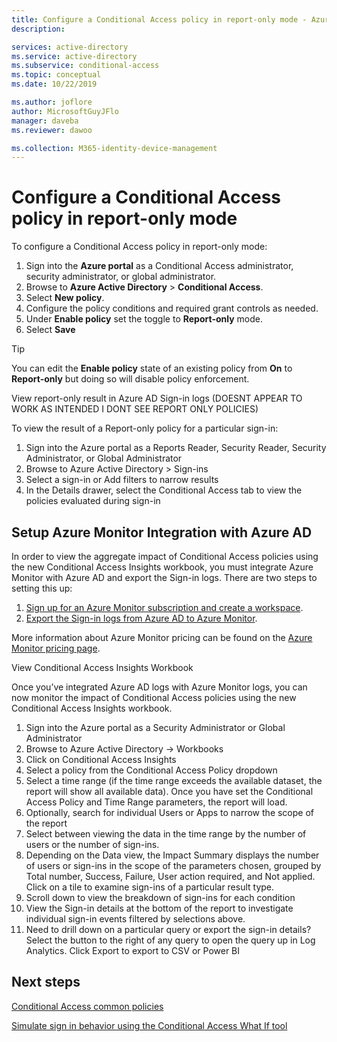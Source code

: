 ```yaml
---
title: Configure a Conditional Access policy in report-only mode - Azure Active Directory
description: 

services: active-directory
ms.service: active-directory
ms.subservice: conditional-access
ms.topic: conceptual
ms.date: 10/22/2019

ms.author: joflore
author: MicrosoftGuyJFlo
manager: daveba
ms.reviewer: dawoo

ms.collection: M365-identity-device-management
---
```

# Configure a Conditional Access policy in report-only mode

To configure a Conditional Access policy in report-only mode:

1. Sign into the **Azure portal** as a Conditional Access administrator, security administrator, or global administrator.
1. Browse to **Azure Active Directory** > **Conditional Access**.
1. Select **New policy**.
1. Configure the policy conditions and required grant controls as needed.
1. Under **Enable policy** set the toggle to **Report-only** mode.
1. Select **Save**

> [!TIP]
> You can edit the **Enable policy** state of an existing policy from **On** to **Report-only** but doing so will disable policy enforcement. 

View report-only result in Azure AD Sign-in logs (DOESNT APPEAR TO WORK AS INTENDED I DONT SEE REPORT ONLY POLICIES)

To view the result of a Report-only policy for a particular sign-in: 
1. Sign into the Azure portal as a Reports Reader, Security Reader, Security Administrator, or Global Administrator
1. Browse to Azure Active Directory > Sign-ins
1. Select a sign-in or Add filters to narrow results
1. In the Details drawer, select the Conditional Access tab to view the policies evaluated during sign-in

## Setup Azure Monitor Integration with Azure AD

In order to view the aggregate impact of Conditional Access policies using the new Conditional Access Insights workbook, you must integrate Azure Monitor with Azure AD and export the Sign-in logs. There are two steps to setting this up: 

1. [Sign up for an Azure Monitor subscription and create a workspace](https://docs.microsoft.com/azure/azure-monitor/learn/quick-create-workspace).
1. [Export the Sign-in logs from Azure AD to Azure Monitor](https://docs.microsoft.com/azure/active-directory/reports-monitoring/howto-integrate-activity-logs-with-log-analytics).

More information about Azure Monitor pricing can be found on the [Azure Monitor pricing page](https://azure.microsoft.com/pricing/details/monitor/).

View Conditional Access Insights Workbook

Once you’ve integrated Azure AD logs with Azure Monitor logs, you can now monitor the impact of Conditional Access policies using the new Conditional Access Insights workbook.  

1. Sign into the Azure portal as a Security Administrator or Global Administrator
1. Browse to Azure Active Directory -> Workbooks
1. Click on Conditional Access Insights
1. Select a policy from the Conditional Access Policy dropdown
1. Select a time range (if the time range exceeds the available dataset, the report will show all available data). Once you have set the Conditional Access Policy and Time Range parameters, the report will load. 
1. Optionally, search for individual Users or Apps to narrow the scope of the report
1. Select between viewing the data in the time range by the number of users or the number of sign-ins.
1. Depending on the Data view, the Impact Summary displays the number of users or sign-ins in the scope of the parameters chosen, grouped by Total number, Success, Failure, User action required, and Not applied. Click on a tile to examine sign-ins of a particular result type. 
1. Scroll down to view the breakdown of sign-ins for each condition
1. View the Sign-in details at the bottom of the report to investigate individual sign-in events filtered by selections above. 
1. Need to drill down on a particular query or export the sign-in details? Select the button to the right of any query to open the query up in Log Analytics. Click Export to export to CSV or Power BI

## Next steps

[Conditional Access common policies](concept-conditional-access-policy-common.md)

[Simulate sign in behavior using the Conditional Access What If tool](troubleshoot-conditional-access-what-if.md)
